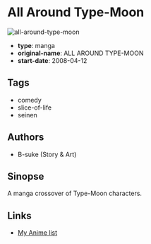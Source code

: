 # All Around Type-Moon

![all-around-type-moon](https://cdn.myanimelist.net/images/manga/3/44057.jpg)

-   **type**: manga
-   **original-name**: ALL AROUND TYPE-MOON
-   **start-date**: 2008-04-12

## Tags

-   comedy
-   slice-of-life
-   seinen

## Authors

-   B-suke (Story & Art)

## Sinopse

A manga crossover of Type-Moon characters.

## Links

-   [My Anime list](https://myanimelist.net/manga/27327/All_Around_Type-Moon)
